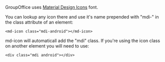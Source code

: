 GroupOffice uses [Material Design Icons](https://materialdesignicons.com/) font.

You can lookup any icon there and use it's name prepended with "mdi-" in the 
class attribute of an element:

````````````````````````````````````
<md-icon class="mdi-android"></md-icon>
````````````````````````````````````

md-icon will automaticall add the "mdi" class. If you're using the icon class on 
another element you will need to use:

````````````````````````````````````
<div class="mdi android"></div>
````````````````````````````````````
